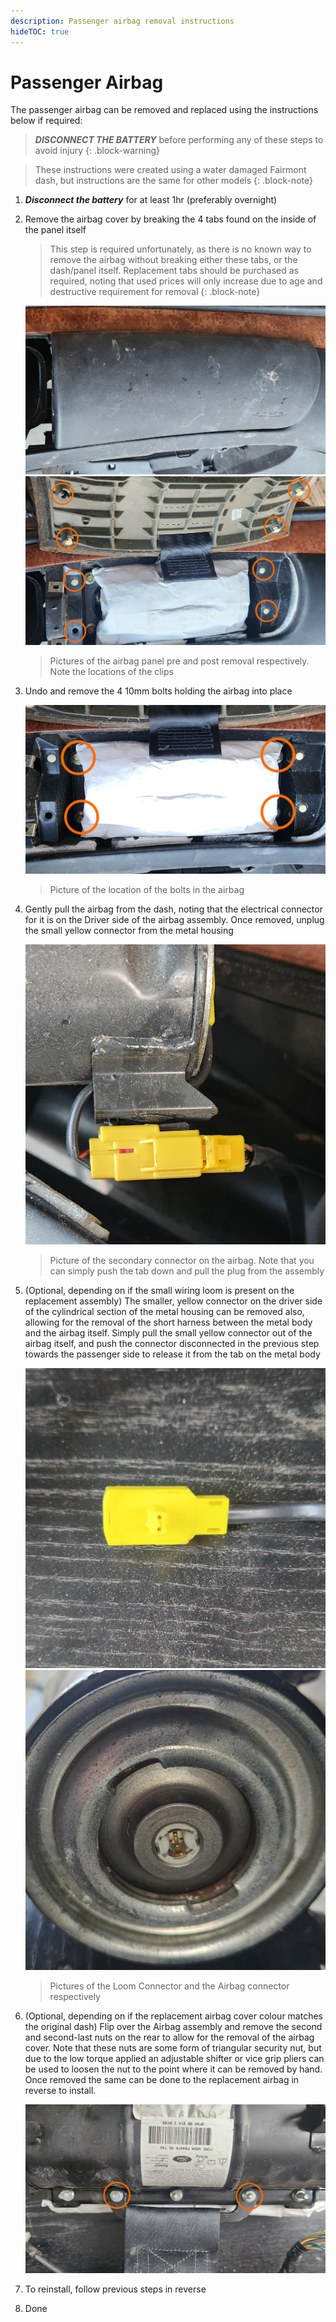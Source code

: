 ```yaml
---
description: Passenger airbag removal instructions
hideTOC: true
---
```


# Passenger Airbag

The passenger airbag can be removed and replaced using the instructions below if required:

> ***DISCONNECT THE BATTERY*** before performing any of these steps to avoid injury
{: .block-warning}

> These instructions were created using a water damaged Fairmont dash, but instructions are the same for other models
{: .block-note}

1. ***Disconnect the battery*** for at least 1hr (preferably overnight)
1. Remove the airbag cover by breaking the 4 tabs found on the inside of the panel itself

    > This step is required unfortunately, as there is no known way to remove the airbag without breaking either these tabs, or the dash/panel itself. Replacement tabs should be purchased as required, noting that used prices will only increase due to age and destructive requirement for removal
    {: .block-note}

    ![Airbag Panel Pre-Removal](./airbag-panel-pre-removal.jpg)
    ![Airbag Panel Removed](./airbag-panel-removed.jpg)

    > Pictures of the airbag panel pre and post removal respectively. Note the locations of the clips

1. Undo and remove the 4 10mm bolts holding the airbag into place

    ![Airbag Bolt Locations](./airbag-bolts.jpg)

    > Picture of the location of the bolts in the airbag

1. Gently pull the airbag from the dash, noting that the electrical connector for it is on the Driver side of the airbag assembly. Once removed, unplug the small yellow connector from the metal housing

    ![Airbag Secondary Connector](./airbag-secondary-connector.jpg)

    > Picture of the secondary connector on the airbag. Note that you can simply push the tab down and pull the plug from the assembly

1. (Optional, depending on if the small wiring loom is present on the replacement assembly) The smaller, yellow connector on the driver side of the cylindrical section of the metal housing can be removed also, allowing for the removal of the short harness between the metal body and the airbag itself. Simply pull the small yellow connector out of the airbag itself, and push the connector disconnected in the previous step towards the passenger side to release it from the tab on the metal body

    ![Airbag Primary Connector](./airbag-primary-connector.jpg)
    ![Airbag Primary Connector - Plug on Assembly](./airbag-primary-connector-insert.jpg)

    > Pictures of the Loom Connector and the Airbag connector respectively

1. (Optional, depending on if the replacement airbag cover colour matches the original dash) Flip over the Airbag assembly and remove the second and second-last nuts on the rear to allow for the removal of the airbag cover. Note that these nuts are some form of triangular security nut, but due to the low torque applied an adjustable shifter or vice grip pliers can be used to loosen the nut to the point where it can be removed by hand. Once removed the same can be done to the replacement airbag in reverse to install.

    ![Airbag Rear Nuts](./airbag-lash-nuts.jpg)

1. To reinstall, follow previous steps in reverse

1. Done